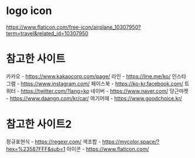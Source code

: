 # logo icon

https://www.flaticon.com/free-icon/airplane_10307950?term=travel&related_id=10307950

# 참고한 사이트

카카오 - https://www.kakaocorp.com/page/
라인 - https://line.me/ko/
인스타그램 - https://www.instagram.com/
페이스북 - https://ko-kr.facebook.com/
트위터 - https://twitter.com/?lang=ko
네이버 - https://www.naver.com/
당근마켓 - https://www.daangn.com/kr/car/
여기어때 - https://www.goodchoice.kr/

# 참고한 사이트2

정규표현식 - https://regexr.com/
색조합 - https://mycolor.space/?hex=%23587FFF&sub=1
아이콘 - https://www.flaticon.com/

